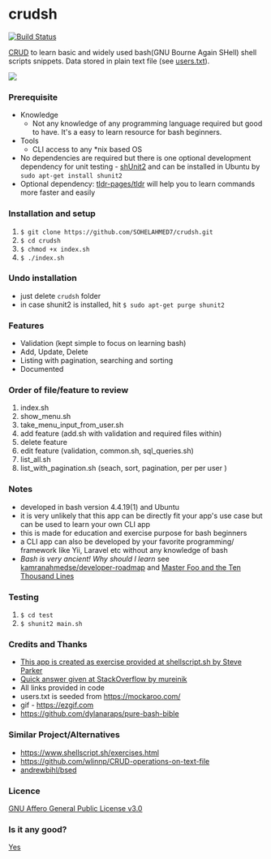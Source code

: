 # crudsh

[![Build Status](https://travis-ci.com/SOHELAHMED7/crudsh.svg?branch=master)](https://travis-ci.com/SOHELAHMED7/crudsh)

[CRUD](https://en.wikipedia.org/wiki/Create,_read,_update_and_delete) to learn basic and widely used bash(GNU Bourne Again SHell) shell scripts snippets. Data stored in plain text file (see [users.txt](users.txt)).

<p align="left"><img src="/asset/crudsh.gif?raw=true"/></p>

 ### Prerequisite
  - Knowledge
    - Not any knowledge of any programming language required but good to have. It's a easy to learn resource for bash beginners.
  - Tools
    - CLI access to any \*nix based OS
  - No dependencies are required but there is one optional development dependency for unit testing - [shUnit2](https://github.com/kward/shunit2) and can be installed in Ubuntu by `sudo apt-get install shunit2`
  - Optional dependency: [tldr-pages/tldr](https://github.com/tldr-pages/tldr) will help you to learn commands more faster and easily


 ### Installation and setup
 1.  `$ git clone https://github.com/SOHELAHMED7/crudsh.git`
 1.  `$ cd crudsh`
 1.  `$ chmod +x index.sh`
 1.  `$ ./index.sh`

 ### Undo installation
  - just delete `crudsh` folder
  - in case shunit2 is installed, hit `$ sudo apt-get purge shunit2`

### Features
 - Validation (kept simple to focus on learning bash)
 - Add, Update, Delete
 - Listing with pagination, searching and sorting
 - Documented

### Order of file/feature to review
 1.  index.sh
 1.  show_menu.sh
 1.  take_menu_input_from_user.sh
 1.  add feature (add.sh with validation and required files within)
 1.  delete feature
 1.  edit feature (validation, common.sh, sql_queries.sh)
 1.  list_all.sh
 1.  list_with_pagination.sh (seach, sort, pagination, per per user )


### Notes
 - developed in bash version 4.4.19(1) and Ubuntu
 - it is very unlikely that this app can be directly fit your app's use case but can be used to learn your own CLI app
 - this is made for education and exercise purpose for bash beginners
 - a CLI app can also be developed by your favorite programming/ framework like Yii, Laravel etc without any knowledge of bash
 - _Bash is very ancient! Why should I learn_ see [kamranahmedse/developer-roadmap](https://github.com/kamranahmedse/developer-roadmap) and [Master Foo and the Ten Thousand Lines](http://www.catb.org/~esr/writings/unix-koans/ten-thousand.html)


### Testing
 1.  `$ cd test`
 1.  `$ shunit2 main.sh`

### Credits and Thanks
 - [This app is created as exercise provided at shellscript.sh by Steve Parker](https://www.shellscript.sh/exercises.html)
 - [Quick answer given at StackOverflow by mureinik](https://stackoverflow.com/a/55578826/3794786)
 - All links provided in code
 - users.txt is seeded from https://mockaroo.com/
 - gif - https://ezgif.com
 - https://github.com/dylanaraps/pure-bash-bible

### Similar Project/Alternatives
 - https://www.shellscript.sh/exercises.html
 - https://github.com/wlinnp/CRUD-operations-on-text-file
 - [andrewbihl/bsed](https://github.com/andrewbihl/bsed)

### Licence
[GNU Affero General Public License v3.0](LICENSE)

### Is it any good?
[Yes](https://news.ycombinator.com/item?id=3067434)
